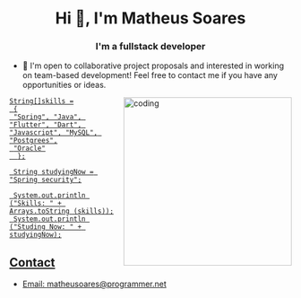    <h1 align="center">Hi 👋, I'm Matheus Soares</h1>
   
<h3 align="center">I'm a fullstack developer</h3>


   
 - 🤝 I'm open to collaborative project proposals and interested in working on team-based development! Feel free to contact me if you have any opportunities or ideas.
<img align="right" alt="coding" width="300" src="https://training.grandioseautomation.com/wp-content/uploads/2021/08/PLC-Programming.gif">


<p align="left"> <a href="https://developer.android.com" target="_blank" rel="noreferrer">

   ```
   String[]skills =
    {
    "Spring", "Java", "Flutter", "Dart", "Javascript", "MySQL", "Postgrees",
	"Oracle"
     };
  
    String studyingNow = "Spring security";

    System.out.println ("Skills: " + Arrays.toString (skills));
    System.out.println ("Studing Now: " + studyingNow);
```

   
   

   


 </p>


      
   
   
## Contact
- Email: matheusoares@programmer.net
